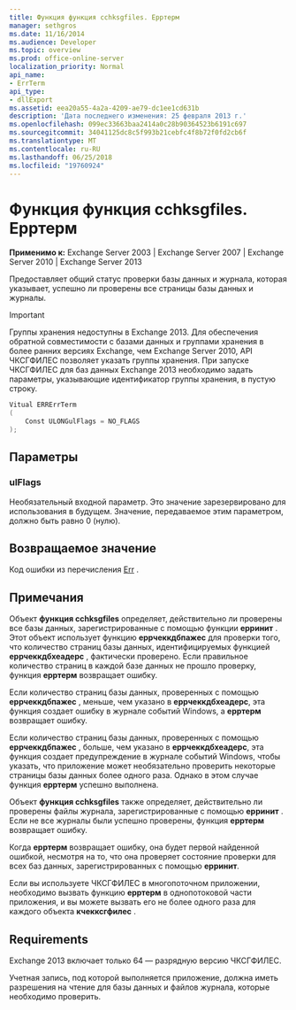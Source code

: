 ```yaml
---
title: Функция функция cchksgfiles. Ерртерм
manager: sethgros
ms.date: 11/16/2014
ms.audience: Developer
ms.topic: overview
ms.prod: office-online-server
localization_priority: Normal
api_name:
- ErrTerm
api_type:
- dllExport
ms.assetid: eea20a55-4a2a-4209-ae79-dc1ee1cd631b
description: 'Дата последнего изменения: 25 февраля 2013 г.'
ms.openlocfilehash: 099ec33663baa2414a0c28b90364523b6191c697
ms.sourcegitcommit: 34041125dc8c5f993b21cebfc4f8b72f0fd2cb6f
ms.translationtype: MT
ms.contentlocale: ru-RU
ms.lasthandoff: 06/25/2018
ms.locfileid: "19760924"
---
```

# <a name="cchksgfileserrterm-function"></a>Функция функция cchksgfiles. Ерртерм
  
**Применимо к:** Exchange Server 2003 | Exchange Server 2007 | Exchange Server 2010 | Exchange Server 2013
  
Предоставляет общий статус проверки базы данных и журнала, которая указывает, успешно ли проверены все страницы базы данных и журналы.
  
> [!IMPORTANT]
> Группы хранения недоступны в Exchange 2013. Для обеспечения обратной совместимости с базами данных и группами хранения в более ранних версиях Exchange, чем Exchange Server 2010, API ЧКСГФИЛЕС позволяет указать группы хранения. При запуске ЧКСГФИЛЕС для баз данных Exchange 2013 необходимо задать параметры, указывающие идентификатор группы хранения, в пустую строку. 
  
```cs
Vitual ERRErrTerm 
(
    Const ULONGulFlags = NO_FLAGS
);

```

## <a name="parameters"></a>Параметры

### <a name="ulflags"></a>ulFlags
  
Необязательный входной параметр. Это значение зарезервировано для использования в будущем. Значение, передаваемое этим параметром, должно быть равно 0 (нулю).
    
## <a name="return-value"></a>Возвращаемое значение

Код ошибки из перечисления [Err](cchksgfiles-err-enumeration.md) . 
  
## <a name="remarks"></a>Примечания

Объект **функция cchksgfiles** определяет, действительно ли проверены все базы данных, зарегистрированные с помощью функции **ерринит** . Этот объект использует функцию **еррчеккдбпажес** для проверки того, что количество страниц базы данных, идентифицируемых функцией **еррчеккдбхеадерс** , фактически проверено. Если правильное количество страниц в каждой базе данных не прошло проверку, функция **ерртерм** возвращает ошибку. 
  
Если количество страниц базы данных, проверенных с помощью **еррчеккдбпажес** , меньше, чем указано в **еррчеккдбхеадерс**, эта функция создает ошибку в журнале событий Windows, а **ерртерм** возвращает ошибку. 
  
Если количество страниц базы данных, проверенных с помощью **еррчеккдбпажес** , больше, чем указано в **еррчеккдбхеадерс**, эта функция создает предупреждение в журнале событий Windows, чтобы указать, что приложение может необязательно проверить некоторые страницы базы данных более одного раза. Однако в этом случае функция **ерртерм** успешно выполнена. 
  
Объект **функция cchksgfiles** также определяет, действительно ли проверены файлы журнала, зарегистрированные с помощью **ерринит** . Если не все журналы были успешно проверены, функция **ерртерм** возвращает ошибку. 
  
Когда **ерртерм** возвращает ошибку, она будет первой найденной ошибкой, несмотря на то, что она проверяет состояние проверки для всех баз данных, зарегистрированных с помощью **ерринит**.
  
Если вы используете ЧКСГФИЛЕС в многопоточном приложении, необходимо вызвать функцию **ерртерм** в однопотоковой части приложения, и вы можете вызвать его не более одного раза для каждого объекта **кчекксгфилес** . 
  
## <a name="requirements"></a>Requirements

Exchange 2013 включает только 64 — разрядную версию ЧКСГФИЛЕС.
  
Учетная запись, под которой выполняется приложение, должна иметь разрешения на чтение для базы данных и файлов журнала, которые необходимо проверить.
  

